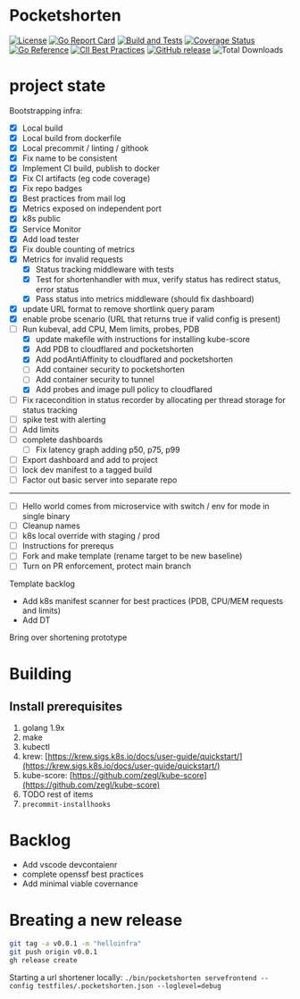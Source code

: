 # Pocketshorten

[![License](https://img.shields.io/github/license/clarkezone/pocketshorten.svg)](https://github.com/clarkezone/pocketshorten/blob/main/LICENSE)
[![Go Report Card](https://goreportcard.com/badge/github.com/clarkezone/pocketshorten)](https://goreportcard.com/report/github.com/clarkezone/pocketshorten)
[![Build and Tests](https://github.com/clarkezone/pocketshorten/workflows/run%20tests/badge.svg)](https://github.com/clarkezone/pocketshorten/actions?query=workflow%3A%22run+tests%22) [![Coverage Status](https://coveralls.io/repos/github/clarkezone/pocketshorten/badge.svg?branch=main)](https://coveralls.io/github/clarkezone/pocketshorten?branch=main)
[![Go Reference](https://pkg.go.dev/badge/github.com/clarkezone/pocketshorten.svg)](https://pkg.go.dev/github.com/clarkezone/pocketshorten)
[![CII Best Practices](https://bestpractices.coreinfrastructure.org/projects/6231/badge)](https://bestpractices.coreinfrastructure.org/projects/6231)
[![GitHub release](https://img.shields.io/github/release/clarkezone/pocketshorten.svg?style=flat-square)](https://github.com/clarkezone/pocketshorten/releases)
![Total Downloads](https://img.shields.io/github/downloads/clarkezone/pocketshorten/total?logo=github&logoColor=white)

# project state

Bootstrapping infra:

- [x] Local build
- [x] Local build from dockerfile
- [x] Local precommit / linting / githook
- [x] Fix name to be consistent
- [x] Implement CI build, publish to docker
- [x] Fix CI artifacts (eg code coverage)
- [x] Fix repo badges
- [x] Best practices from mail log
- [x] Metrics exposed on independent port
- [x] k8s public
- [x] Service Monitor
- [x] Add load tester
- [x] Fix double counting of metrics
- [x] Metrics for invalid requests
  - [x] Status tracking middleware with tests
  - [x] Test for shortenhandler with mux, verify status has redirect status, error status
  - [x] Pass status into metrics middleware (should fix dashboard)
- [x] update URL format to remove shortlink query param
- [x] enable probe scenario (URL that returns true if valid config is present)
- [ ] Run kubeval, add CPU, Mem limits, probes, PDB
  - [x] update makefile with instructions for installing kube-score
  - [x] Add PDB to cloudflared and pocketshorten
  - [x] Add podAntiAffinity to cloudflared and pocketshorten
  - [ ] Add container security to pocketshorten
  - [ ] Add container security to tunnel
  - [x] Add probes and image pull policy to cloudflared
- [ ] Fix racecondition in status recorder by allocating per thread storage for status tracking
- [ ] spike test with alerting
- [ ] Add limits
- [ ] complete dashboards
  - [ ] Fix latency graph adding p50, p75, p99
- [ ] Export dashboard and add to project
- [ ] lock dev manifest to a tagged build
- [ ] Factor out basic server into separate repo

---

- [ ] Hello world comes from microservice with switch / env for mode in single binary
- [ ] Cleanup names
- [ ] k8s local override with staging / prod
- [ ] Instructions for prerequs
- [ ] Fork and make template (rename target to be new baseline)
- [ ] Turn on PR enforcement, protect main branch

Template backlog

- Add k8s manifest scanner for best practices (PDB, CPU/MEM requests and limits)
- Add DT

Bring over shortening prototype

# Building

## Install prerequisites

1. golang 1.9x
2. make
3. kubectl
4. krew: [https://krew.sigs.k8s.io/docs/user-guide/quickstart/](https://krew.sigs.k8s.io/docs/user-guide/quickstart/)
5. kube-score: [https://github.com/zegl/kube-score](https://github.com/zegl/kube-score)
6. TODO rest of items
7. `precommit-installhooks`

# Backlog

- Add vscode devcontaienr
- complete openssf best practices
- Add minimal viable covernance

# Breating a new release

```bash
git tag -a v0.0.1 -m "helloinfra"
git push origin v0.0.1
gh release create
```

Starting a url shortener locally:
`./bin/pocketshorten servefrontend --config testfiles/.pocketshorten.json --loglevel=debug`

